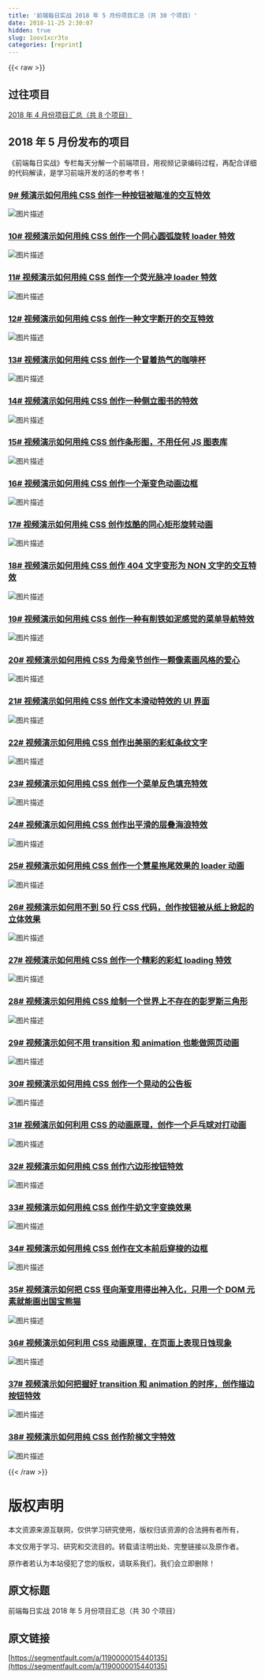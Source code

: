 ```yaml
---
title: '前端每日实战 2018 年 5 月份项目汇总（共 30 个项目）' 
date: 2018-11-25 2:30:07
hidden: true
slug: 1oov1xcr3to
categories: [reprint]
---
```


{{< raw >}}
<h2 id="articleHeader0">&#x8FC7;&#x5F80;&#x9879;&#x76EE;</h2><p><a href="https://segmentfault.com/a/1190000014675969">2018 &#x5E74; 4 &#x6708;&#x4EFD;&#x9879;&#x76EE;&#x6C47;&#x603B;&#xFF08;&#x5171; 8 &#x4E2A;&#x9879;&#x76EE;&#xFF09;</a></p><h2 id="articleHeader1">2018 &#x5E74; 5 &#x6708;&#x4EFD;&#x53D1;&#x5E03;&#x7684;&#x9879;&#x76EE;</h2><p>&#x300A;&#x524D;&#x7AEF;&#x6BCF;&#x65E5;&#x5B9E;&#x6218;&#x300B;&#x4E13;&#x680F;&#x6BCF;&#x5929;&#x5206;&#x89E3;&#x4E00;&#x4E2A;&#x524D;&#x7AEF;&#x9879;&#x76EE;&#xFF0C;&#x7528;&#x89C6;&#x9891;&#x8BB0;&#x5F55;&#x7F16;&#x7801;&#x8FC7;&#x7A0B;&#xFF0C;&#x518D;&#x914D;&#x5408;&#x8BE6;&#x7EC6;&#x7684;&#x4EE3;&#x7801;&#x89E3;&#x8BFB;&#xFF0C;&#x662F;&#x5B66;&#x4E60;&#x524D;&#x7AEF;&#x5F00;&#x53D1;&#x7684;&#x6D3B;&#x7684;&#x53C2;&#x8003;&#x4E66;&#xFF01;</p><h3 id="articleHeader2"><a href="https://segmentfault.com/a/1190000014680999" target="_blank">9# &#x9891;&#x6F14;&#x793A;&#x5982;&#x4F55;&#x7528;&#x7EAF; CSS &#x521B;&#x4F5C;&#x4E00;&#x79CD;&#x6309;&#x94AE;&#x88AB;&#x7784;&#x51C6;&#x7684;&#x4EA4;&#x4E92;&#x7279;&#x6548;</a></h3><p><span class="img-wrap"><img data-src="/img/bVbcWP0?w=500&amp;h=500" src="https://static.alili.tech/img/bVbcWP0?w=500&amp;h=500" alt="&#x56FE;&#x7247;&#x63CF;&#x8FF0;" title="&#x56FE;&#x7247;&#x63CF;&#x8FF0;" style="cursor:pointer;display:inline"></span></p><h3 id="articleHeader3"><a href="https://segmentfault.com/a/1190000014682999">10# &#x89C6;&#x9891;&#x6F14;&#x793A;&#x5982;&#x4F55;&#x7528;&#x7EAF; CSS &#x521B;&#x4F5C;&#x4E00;&#x4E2A;&#x540C;&#x5FC3;&#x5706;&#x5F27;&#x65CB;&#x8F6C; loader &#x7279;&#x6548;</a></h3><p><span class="img-wrap"><img data-src="/img/bVbcWP1?w=500&amp;h=500" src="https://static.alili.tech/img/bVbcWP1?w=500&amp;h=500" alt="&#x56FE;&#x7247;&#x63CF;&#x8FF0;" title="&#x56FE;&#x7247;&#x63CF;&#x8FF0;" style="cursor:pointer;display:inline"></span></p><h3 id="articleHeader4"><a href="https://segmentfault.com/a/1190000014700727" target="_blank">11# &#x89C6;&#x9891;&#x6F14;&#x793A;&#x5982;&#x4F55;&#x7528;&#x7EAF; CSS &#x521B;&#x4F5C;&#x4E00;&#x4E2A;&#x8367;&#x5149;&#x8109;&#x51B2; loader &#x7279;&#x6548;</a></h3><p><span class="img-wrap"><img data-src="/img/bVbcWP4?w=500&amp;h=500" src="https://static.alili.tech/img/bVbcWP4?w=500&amp;h=500" alt="&#x56FE;&#x7247;&#x63CF;&#x8FF0;" title="&#x56FE;&#x7247;&#x63CF;&#x8FF0;" style="cursor:pointer;display:inline"></span></p><h3 id="articleHeader5"><a href="https://segmentfault.com/a/1190000014719591">12# &#x89C6;&#x9891;&#x6F14;&#x793A;&#x5982;&#x4F55;&#x7528;&#x7EAF; CSS &#x521B;&#x4F5C;&#x4E00;&#x79CD;&#x6587;&#x5B57;&#x65AD;&#x5F00;&#x7684;&#x4EA4;&#x4E92;&#x7279;&#x6548;</a></h3><p><span class="img-wrap"><img data-src="/img/bVbcWP6?w=500&amp;h=500" src="https://static.alili.tech/img/bVbcWP6?w=500&amp;h=500" alt="&#x56FE;&#x7247;&#x63CF;&#x8FF0;" title="&#x56FE;&#x7247;&#x63CF;&#x8FF0;" style="cursor:pointer;display:inline"></span></p><h3 id="articleHeader6"><a href="https://segmentfault.com/a/1190000014734039" target="_blank">13# &#x89C6;&#x9891;&#x6F14;&#x793A;&#x5982;&#x4F55;&#x7528;&#x7EAF; CSS &#x521B;&#x4F5C;&#x4E00;&#x4E2A;&#x5192;&#x7740;&#x70ED;&#x6C14;&#x7684;&#x5496;&#x5561;&#x676F;</a></h3><p><span class="img-wrap"><img data-src="/img/bVbcWP7?w=500&amp;h=500" src="https://static.alili.tech/img/bVbcWP7?w=500&amp;h=500" alt="&#x56FE;&#x7247;&#x63CF;&#x8FF0;" title="&#x56FE;&#x7247;&#x63CF;&#x8FF0;" style="cursor:pointer"></span></p><h3 id="articleHeader7"><a href="https://segmentfault.com/a/1190000014751037">14# &#x89C6;&#x9891;&#x6F14;&#x793A;&#x5982;&#x4F55;&#x7528;&#x7EAF; CSS &#x521B;&#x4F5C;&#x4E00;&#x79CD;&#x4FA7;&#x7ACB;&#x56FE;&#x4E66;&#x7684;&#x7279;&#x6548;</a></h3><p><span class="img-wrap"><img data-src="/img/bVbcWP8?w=500&amp;h=500" src="https://static.alili.tech/img/bVbcWP8?w=500&amp;h=500" alt="&#x56FE;&#x7247;&#x63CF;&#x8FF0;" title="&#x56FE;&#x7247;&#x63CF;&#x8FF0;" style="cursor:pointer"></span></p><h3 id="articleHeader8"><a href="https://segmentfault.com/a/1190000014768534" target="_blank">15# &#x89C6;&#x9891;&#x6F14;&#x793A;&#x5982;&#x4F55;&#x7528;&#x7EAF; CSS &#x521B;&#x4F5C;&#x6761;&#x5F62;&#x56FE;&#xFF0C;&#x4E0D;&#x7528;&#x4EFB;&#x4F55; JS &#x56FE;&#x8868;&#x5E93;</a></h3><p><span class="img-wrap"><img data-src="/img/bVbcWP9?w=500&amp;h=500" src="https://static.alili.tech/img/bVbcWP9?w=500&amp;h=500" alt="&#x56FE;&#x7247;&#x63CF;&#x8FF0;" title="&#x56FE;&#x7247;&#x63CF;&#x8FF0;" style="cursor:pointer;display:inline"></span></p><h3 id="articleHeader9"><a href="https://segmentfault.com/a/1190000014785816">16# &#x89C6;&#x9891;&#x6F14;&#x793A;&#x5982;&#x4F55;&#x7528;&#x7EAF; CSS &#x521B;&#x4F5C;&#x4E00;&#x4E2A;&#x6E10;&#x53D8;&#x8272;&#x52A8;&#x753B;&#x8FB9;&#x6846;</a></h3><p><span class="img-wrap"><img data-src="/img/bVbcWQa?w=500&amp;h=500" src="https://static.alili.tech/img/bVbcWQa?w=500&amp;h=500" alt="&#x56FE;&#x7247;&#x63CF;&#x8FF0;" title="&#x56FE;&#x7247;&#x63CF;&#x8FF0;" style="cursor:pointer;display:inline"></span></p><h3 id="articleHeader10"><a href="https://segmentfault.com/a/1190000014807564" target="_blank">17# &#x89C6;&#x9891;&#x6F14;&#x793A;&#x5982;&#x4F55;&#x7528;&#x7EAF; CSS &#x521B;&#x4F5C;&#x70AB;&#x9177;&#x7684;&#x540C;&#x5FC3;&#x77E9;&#x5F62;&#x65CB;&#x8F6C;&#x52A8;&#x753B;</a></h3><p><span class="img-wrap"><img data-src="/img/bVbcWQb?w=500&amp;h=500" src="https://static.alili.tech/img/bVbcWQb?w=500&amp;h=500" alt="&#x56FE;&#x7247;&#x63CF;&#x8FF0;" title="&#x56FE;&#x7247;&#x63CF;&#x8FF0;" style="cursor:pointer;display:inline"></span></p><h3 id="articleHeader11"><a href="https://segmentfault.com/a/1190000014818274">18# &#x89C6;&#x9891;&#x6F14;&#x793A;&#x5982;&#x4F55;&#x7528;&#x7EAF; CSS &#x521B;&#x4F5C; 404 &#x6587;&#x5B57;&#x53D8;&#x5F62;&#x4E3A; NON &#x6587;&#x5B57;&#x7684;&#x4EA4;&#x4E92;&#x7279;&#x6548;</a></h3><p><span class="img-wrap"><img data-src="/img/bVbcWQc?w=500&amp;h=500" src="https://static.alili.tech/img/bVbcWQc?w=500&amp;h=500" alt="&#x56FE;&#x7247;&#x63CF;&#x8FF0;" title="&#x56FE;&#x7247;&#x63CF;&#x8FF0;" style="cursor:pointer"></span></p><h3 id="articleHeader12"><a href="https://segmentfault.com/a/1190000014836748" target="_blank">19# &#x89C6;&#x9891;&#x6F14;&#x793A;&#x5982;&#x4F55;&#x7528;&#x7EAF; CSS &#x521B;&#x4F5C;&#x4E00;&#x79CD;&#x6709;&#x524A;&#x94C1;&#x5982;&#x6CE5;&#x611F;&#x89C9;&#x7684;&#x83DC;&#x5355;&#x5BFC;&#x822A;&#x7279;&#x6548;</a></h3><p><span class="img-wrap"><img data-src="/img/bVbcWIX?w=500&amp;h=500" src="https://static.alili.tech/img/bVbcWIX?w=500&amp;h=500" alt="&#x56FE;&#x7247;&#x63CF;&#x8FF0;" title="&#x56FE;&#x7247;&#x63CF;&#x8FF0;" style="cursor:pointer"></span></p><h3 id="articleHeader13"><a href="https://segmentfault.com/a/1190000014837536">20# &#x89C6;&#x9891;&#x6F14;&#x793A;&#x5982;&#x4F55;&#x7528;&#x7EAF; CSS &#x4E3A;&#x6BCD;&#x4EB2;&#x8282;&#x521B;&#x4F5C;&#x4E00;&#x9897;&#x50CF;&#x7D20;&#x753B;&#x98CE;&#x683C;&#x7684;&#x7231;&#x5FC3;</a></h3><p><span class="img-wrap"><img data-src="/img/bVbcWJi?w=500&amp;h=500" src="https://static.alili.tech/img/bVbcWJi?w=500&amp;h=500" alt="&#x56FE;&#x7247;&#x63CF;&#x8FF0;" title="&#x56FE;&#x7247;&#x63CF;&#x8FF0;" style="cursor:pointer;display:inline"></span></p><h3 id="articleHeader14"><a href="https://segmentfault.com/a/1190000014842868" target="_blank">21# &#x89C6;&#x9891;&#x6F14;&#x793A;&#x5982;&#x4F55;&#x7528;&#x7EAF; CSS &#x521B;&#x4F5C;&#x6587;&#x672C;&#x6ED1;&#x52A8;&#x7279;&#x6548;&#x7684; UI &#x754C;&#x9762;</a></h3><p><span class="img-wrap"><img data-src="/img/bVbcWJy?w=500&amp;h=500" src="https://static.alili.tech/img/bVbcWJy?w=500&amp;h=500" alt="&#x56FE;&#x7247;&#x63CF;&#x8FF0;" title="&#x56FE;&#x7247;&#x63CF;&#x8FF0;" style="cursor:pointer"></span></p><h3 id="articleHeader15"><a href="https://segmentfault.com/a/1190000014858628">22# &#x89C6;&#x9891;&#x6F14;&#x793A;&#x5982;&#x4F55;&#x7528;&#x7EAF; CSS &#x521B;&#x4F5C;&#x51FA;&#x7F8E;&#x4E3D;&#x7684;&#x5F69;&#x8679;&#x6761;&#x7EB9;&#x6587;&#x5B57;</a></h3><p><span class="img-wrap"><img data-src="/img/bVbcWQe?w=500&amp;h=500" src="https://static.alili.tech/img/bVbcWQe?w=500&amp;h=500" alt="&#x56FE;&#x7247;&#x63CF;&#x8FF0;" title="&#x56FE;&#x7247;&#x63CF;&#x8FF0;" style="cursor:pointer;display:inline"></span></p><h3 id="articleHeader16"><a href="https://segmentfault.com/a/1190000014876348" target="_blank">23# &#x89C6;&#x9891;&#x6F14;&#x793A;&#x5982;&#x4F55;&#x7528;&#x7EAF; CSS &#x521B;&#x4F5C;&#x4E00;&#x4E2A;&#x83DC;&#x5355;&#x53CD;&#x8272;&#x586B;&#x5145;&#x7279;&#x6548;</a></h3><p><span class="img-wrap"><img data-src="/img/bVbcWJO?w=500&amp;h=500" src="https://static.alili.tech/img/bVbcWJO?w=500&amp;h=500" alt="&#x56FE;&#x7247;&#x63CF;&#x8FF0;" title="&#x56FE;&#x7247;&#x63CF;&#x8FF0;" style="cursor:pointer"></span></p><h3 id="articleHeader17"><a href="https://segmentfault.com/a/1190000014895634">24# &#x89C6;&#x9891;&#x6F14;&#x793A;&#x5982;&#x4F55;&#x7528;&#x7EAF; CSS &#x521B;&#x4F5C;&#x51FA;&#x5E73;&#x6ED1;&#x7684;&#x5C42;&#x53E0;&#x6D77;&#x6D6A;&#x7279;&#x6548;</a></h3><p><span class="img-wrap"><img data-src="/img/bVbcWQf?w=500&amp;h=500" src="https://static.alili.tech/img/bVbcWQf?w=500&amp;h=500" alt="&#x56FE;&#x7247;&#x63CF;&#x8FF0;" title="&#x56FE;&#x7247;&#x63CF;&#x8FF0;" style="cursor:pointer;display:inline"></span></p><h3 id="articleHeader18"><a href="https://segmentfault.com/a/1190000014916281" target="_blank">25# &#x89C6;&#x9891;&#x6F14;&#x793A;&#x5982;&#x4F55;&#x7528;&#x7EAF; CSS &#x521B;&#x4F5C;&#x4E00;&#x4E2A;&#x6167;&#x661F;&#x62D6;&#x5C3E;&#x6548;&#x679C;&#x7684; loader &#x52A8;&#x753B;</a></h3><p><span class="img-wrap"><img data-src="/img/bVbcWJZ?w=500&amp;h=500" src="https://static.alili.tech/img/bVbcWJZ?w=500&amp;h=500" alt="&#x56FE;&#x7247;&#x63CF;&#x8FF0;" title="&#x56FE;&#x7247;&#x63CF;&#x8FF0;" style="cursor:pointer"></span></p><h3 id="articleHeader19"><a href="https://segmentfault.com/a/1190000014930183">26# &#x89C6;&#x9891;&#x6F14;&#x793A;&#x5982;&#x4F55;&#x7528;&#x4E0D;&#x5230; 50 &#x884C; CSS &#x4EE3;&#x7801;&#xFF0C;&#x521B;&#x4F5C;&#x6309;&#x94AE;&#x88AB;&#x4ECE;&#x7EB8;&#x4E0A;&#x6380;&#x8D77;&#x7684;&#x7ACB;&#x4F53;&#x6548;&#x679C;</a></h3><p><span class="img-wrap"><img data-src="/img/bVbcWQi?w=500&amp;h=500" src="https://static.alili.tech/img/bVbcWQi?w=500&amp;h=500" alt="&#x56FE;&#x7247;&#x63CF;&#x8FF0;" title="&#x56FE;&#x7247;&#x63CF;&#x8FF0;" style="cursor:pointer;display:inline"></span></p><h3 id="articleHeader20"><a href="https://segmentfault.com/a/1190000014939781" target="_blank">27# &#x89C6;&#x9891;&#x6F14;&#x793A;&#x5982;&#x4F55;&#x7528;&#x7EAF; CSS &#x521B;&#x4F5C;&#x4E00;&#x4E2A;&#x7CBE;&#x5F69;&#x7684;&#x5F69;&#x8679; loading &#x7279;&#x6548;</a></h3><p><span class="img-wrap"><img data-src="/img/bVbcWQj?w=500&amp;h=441" src="https://static.alili.tech/img/bVbcWQj?w=500&amp;h=441" alt="&#x56FE;&#x7247;&#x63CF;&#x8FF0;" title="&#x56FE;&#x7247;&#x63CF;&#x8FF0;" style="cursor:pointer;display:inline"></span></p><h3 id="articleHeader21"><a href="https://segmentfault.com/a/1190000014946883">28# &#x89C6;&#x9891;&#x6F14;&#x793A;&#x5982;&#x4F55;&#x7528;&#x7EAF; CSS &#x7ED8;&#x5236;&#x4E00;&#x4E2A;&#x4E16;&#x754C;&#x4E0A;&#x4E0D;&#x5B58;&#x5728;&#x7684;&#x5F6D;&#x7F57;&#x65AF;&#x4E09;&#x89D2;&#x5F62;</a></h3><p><span class="img-wrap"><img data-src="/img/bVbcWQk?w=500&amp;h=500" src="https://static.alili.tech/img/bVbcWQk?w=500&amp;h=500" alt="&#x56FE;&#x7247;&#x63CF;&#x8FF0;" title="&#x56FE;&#x7247;&#x63CF;&#x8FF0;" style="cursor:pointer"></span></p><h3 id="articleHeader22"><a href="https://segmentfault.com/a/1190000014964220" target="_blank">29# &#x89C6;&#x9891;&#x6F14;&#x793A;&#x5982;&#x4F55;&#x4E0D;&#x7528; transition &#x548C; animation &#x4E5F;&#x80FD;&#x505A;&#x7F51;&#x9875;&#x52A8;&#x753B;</a></h3><p><span class="img-wrap"><img data-src="/img/bVbcWQl?w=500&amp;h=500" src="https://static.alili.tech/img/bVbcWQl?w=500&amp;h=500" alt="&#x56FE;&#x7247;&#x63CF;&#x8FF0;" title="&#x56FE;&#x7247;&#x63CF;&#x8FF0;" style="cursor:pointer"></span></p><h3 id="articleHeader23"><a href="https://segmentfault.com/a/1190000014983030">30# &#x89C6;&#x9891;&#x6F14;&#x793A;&#x5982;&#x4F55;&#x7528;&#x7EAF; CSS &#x521B;&#x4F5C;&#x4E00;&#x4E2A;&#x6643;&#x52A8;&#x7684;&#x516C;&#x544A;&#x677F;</a></h3><p><span class="img-wrap"><img data-src="/img/bVbcWQm?w=500&amp;h=500" src="https://static.alili.tech/img/bVbcWQm?w=500&amp;h=500" alt="&#x56FE;&#x7247;&#x63CF;&#x8FF0;" title="&#x56FE;&#x7247;&#x63CF;&#x8FF0;" style="cursor:pointer"></span></p><h3 id="articleHeader24"><a href="https://segmentfault.com/a/1190000015002553" target="_blank">31# &#x89C6;&#x9891;&#x6F14;&#x793A;&#x5982;&#x4F55;&#x5229;&#x7528; CSS &#x7684;&#x52A8;&#x753B;&#x539F;&#x7406;&#xFF0C;&#x521B;&#x4F5C;&#x4E00;&#x4E2A;&#x4E52;&#x4E53;&#x7403;&#x5BF9;&#x6253;&#x52A8;&#x753B;</a></h3><p><span class="img-wrap"><img data-src="/img/bVbcWQq?w=500&amp;h=500" src="https://static.alili.tech/img/bVbcWQq?w=500&amp;h=500" alt="&#x56FE;&#x7247;&#x63CF;&#x8FF0;" title="&#x56FE;&#x7247;&#x63CF;&#x8FF0;" style="cursor:pointer;display:inline"></span></p><h3 id="articleHeader25"><a href="https://segmentfault.com/a/1190000015020964">32# &#x89C6;&#x9891;&#x6F14;&#x793A;&#x5982;&#x4F55;&#x7528;&#x7EAF; CSS &#x521B;&#x4F5C;&#x516D;&#x8FB9;&#x5F62;&#x6309;&#x94AE;&#x7279;&#x6548;</a></h3><p><span class="img-wrap"><img data-src="/img/bVbcWKT?w=500&amp;h=500" src="https://static.alili.tech/img/bVbcWKT?w=500&amp;h=500" alt="&#x56FE;&#x7247;&#x63CF;&#x8FF0;" title="&#x56FE;&#x7247;&#x63CF;&#x8FF0;" style="cursor:pointer"></span></p><h3 id="articleHeader26"><a href="https://segmentfault.com/a/1190000015037234" target="_blank">33# &#x89C6;&#x9891;&#x6F14;&#x793A;&#x5982;&#x4F55;&#x7528;&#x7EAF; CSS &#x521B;&#x4F5C;&#x725B;&#x5976;&#x6587;&#x5B57;&#x53D8;&#x6362;&#x6548;&#x679C;</a></h3><p><span class="img-wrap"><img data-src="/img/bVbcWQr?w=500&amp;h=500" src="https://static.alili.tech/img/bVbcWQr?w=500&amp;h=500" alt="&#x56FE;&#x7247;&#x63CF;&#x8FF0;" title="&#x56FE;&#x7247;&#x63CF;&#x8FF0;" style="cursor:pointer"></span></p><h3 id="articleHeader27"><a href="https://segmentfault.com/a/1190000015045700">34# &#x89C6;&#x9891;&#x6F14;&#x793A;&#x5982;&#x4F55;&#x7528;&#x7EAF; CSS &#x521B;&#x4F5C;&#x5728;&#x6587;&#x672C;&#x524D;&#x540E;&#x7A7F;&#x68AD;&#x7684;&#x8FB9;&#x6846;</a></h3><p><span class="img-wrap"><img data-src="/img/bVbcWQt?w=500&amp;h=500" src="https://static.alili.tech/img/bVbcWQt?w=500&amp;h=500" alt="&#x56FE;&#x7247;&#x63CF;&#x8FF0;" title="&#x56FE;&#x7247;&#x63CF;&#x8FF0;" style="cursor:pointer"></span></p><h3 id="articleHeader28"><a href="https://segmentfault.com/a/1190000015052653" target="_blank">35# &#x89C6;&#x9891;&#x6F14;&#x793A;&#x5982;&#x4F55;&#x628A; CSS &#x5F84;&#x5411;&#x6E10;&#x53D8;&#x7528;&#x5F97;&#x51FA;&#x795E;&#x5165;&#x5316;&#xFF0C;&#x53EA;&#x7528;&#x4E00;&#x4E2A; DOM &#x5143;&#x7D20;&#x5C31;&#x80FD;&#x753B;&#x51FA;&#x56FD;&#x5B9D;&#x718A;&#x732B;</a></h3><p><span class="img-wrap"><img data-src="/img/bVbcWQy?w=500&amp;h=500" src="https://static.alili.tech/img/bVbcWQy?w=500&amp;h=500" alt="&#x56FE;&#x7247;&#x63CF;&#x8FF0;" title="&#x56FE;&#x7247;&#x63CF;&#x8FF0;" style="cursor:pointer;display:inline"></span></p><h3 id="articleHeader29"><a href="https://segmentfault.com/a/1190000015070543">36# &#x89C6;&#x9891;&#x6F14;&#x793A;&#x5982;&#x4F55;&#x5229;&#x7528; CSS &#x52A8;&#x753B;&#x539F;&#x7406;&#xFF0C;&#x5728;&#x9875;&#x9762;&#x4E0A;&#x8868;&#x73B0;&#x65E5;&#x8680;&#x73B0;&#x8C61;</a></h3><p><span class="img-wrap"><img data-src="/img/bVbcWQz?w=500&amp;h=500" src="https://static.alili.tech/img/bVbcWQz?w=500&amp;h=500" alt="&#x56FE;&#x7247;&#x63CF;&#x8FF0;" title="&#x56FE;&#x7247;&#x63CF;&#x8FF0;" style="cursor:pointer"></span></p><h3 id="articleHeader30"><a href="https://segmentfault.com/a/1190000015089396" target="_blank">37# &#x89C6;&#x9891;&#x6F14;&#x793A;&#x5982;&#x4F55;&#x628A;&#x63E1;&#x597D; transition &#x548C; animation &#x7684;&#x65F6;&#x5E8F;&#xFF0C;&#x521B;&#x4F5C;&#x63CF;&#x8FB9;&#x6309;&#x94AE;&#x7279;&#x6548;</a></h3><p><span class="img-wrap"><img data-src="/img/bVbcWLf?w=500&amp;h=500" src="https://static.alili.tech/img/bVbcWLf?w=500&amp;h=500" alt="&#x56FE;&#x7247;&#x63CF;&#x8FF0;" title="&#x56FE;&#x7247;&#x63CF;&#x8FF0;" style="cursor:pointer;display:inline"></span></p><h3 id="articleHeader31"><a href="https://segmentfault.com/a/1190000015107942">38# &#x89C6;&#x9891;&#x6F14;&#x793A;&#x5982;&#x4F55;&#x7528;&#x7EAF; CSS &#x521B;&#x4F5C;&#x9636;&#x68AF;&#x6587;&#x5B57;&#x7279;&#x6548;</a></h3><p><span class="img-wrap"><img data-src="/img/bVbcWQA?w=500&amp;h=500" src="https://static.alili.tech/img/bVbcWQA?w=500&amp;h=500" alt="&#x56FE;&#x7247;&#x63CF;&#x8FF0;" title="&#x56FE;&#x7247;&#x63CF;&#x8FF0;" style="cursor:pointer;display:inline"></span></p>
{{< /raw >}}

# 版权声明
本文资源来源互联网，仅供学习研究使用，版权归该资源的合法拥有者所有，

本文仅用于学习、研究和交流目的。转载请注明出处、完整链接以及原作者。

原作者若认为本站侵犯了您的版权，请联系我们，我们会立即删除！

## 原文标题
前端每日实战 2018 年 5 月份项目汇总（共 30 个项目）

## 原文链接
[https://segmentfault.com/a/1190000015440135](https://segmentfault.com/a/1190000015440135)

